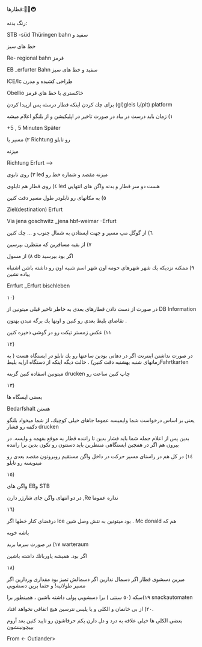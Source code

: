 قطارها:🚄🚋🚇

رنگ بدنه:

STB -süd Thüringen bahn سفيد و 

خط هاى سبز

Re- regional bahn قرمز 

EB _erfurter Bahn سفيد و خط هاى سبز 

ICE/Ic طراحى كشيده و مدرن 

Obellio خاكسترى با خط هاى قرمز 



براى چك كردن اينكه قطار درسته پس ازپيدا كردن (gl)gleis يا(plt) platform 

١) زمان بايد درست در بياد در صورت تاخير در اپليكيشن و از بلنگو اعلام ميشه 

+5 , 5 Minuten Später 

٢) مسير يا Richtung رو تابلو

ميزنه 

Richtung Erfurt —->

٣) روى تابوى led ميزنه مقصد و شماره خط رو 

٤) روى قطار هم تابلوى led هست دو سر قطار و  بدنه واگن هاى انتهايي

٥) به مكانهاى رو تابلودر طول مسير دقت كنين

Ziel(destination) Erfurt

Via jena goschwitz _jena hbf-weimar -Erfurt

٦) از گوگل مپ مسير و جهت ايستادن به شمال جنوب و ... چك كنين 

٧) از بقيه مسافرين كه منتظرن بپرسين

٨) از مسول db اگر بود بپرسيد

٩) ممكنه نزديكه يك شهر شهرهاى حومه اون شهر اسم شبيه اون رو داشته باشن اشتباه پياده نشين

Errfurt _Erfurt bischleben

١٠)

در صورت از دست دادن قطارهاى بعدى به خاطر تاخير قبلى ميتونين از DB Information 

تقاضاى بليط بعدى رو كنين و اونها يك برگه ميدن بهتون .

١١) عكس زمستر تيكت رو در گوشى ذخيره كنين

١٢)

در صورت نداشتن اينترنت اگر در دهاتى بودين ساعتها رو يك تابلو در ايستگاه هست ( به زمانهاى شنبه يهشنبه دقت كنين) . حالت ديگه اينكه از دستگاه ارايه بليطFahrtkarten

ميتونين اسفاده كنين گزينه drucken چاپ كنين ساعت رو

١٣)

بعضى ايسگاه ها 

Bedarfshalt هستن

يعنى بر اساس درخواست شما وايميسه عموما جاهاى خيلى كوچيك، از شما ميخواد بلنگو دكمه رو فشار drucken

بدين پس از اعلام جمله شما بايد فشار بدين تا راننده قطار به موقع بفهمه و وايسه. در بيرون هم اگر در همچين ايستگاهى منتظرين بايد دستتون رو تكون بدين برا راننده

١٤)  در كل هم در راستاى مسير حركت در داخل واگن مستقيم روبروتون مقصد بعدى رو مينويسه رو تابلو 

١٥)

واگن هاى EBو STB 

در دو انتهاى واگن جاى شارژر دارن ,Re نداره عموما

١٦)

درفضاى كنار خطها اگر Ice بود ميتونين به نتش وصل شين . Mc donald هم كه 

باشه خوبه

١٧) در صورت سرما بريد warteraum

اگر بود. هميشه پاوربانك داشته باشين 

  ١٨)

ميرين دسشوى قطار اگر دسمال ندارين اگر دسمالش تميز بود مقدارى وردارين اگر مسير طولانيه! و حتما برين دسشويى

١٩)سكه (٥٠ سنتى ) برا دسشويي پولى داشته باشين ، همينطور برا snackautomaten

٢٠) از بى خانمان و الكلى و يا پليس نترسين هيچ اتفاقى نخواهد افتاد. 

بعضى الكلى ها خيلى علاقه به درد و دل دارن يكم حرفاشون رو تاييد كنين بعد آروم بپيچونينشون

From <- Outlander>